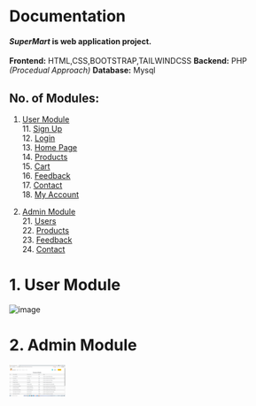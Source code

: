 # Documentation

#### *SuperMart* is web application project.

 **Frontend:** HTML,CSS,BOOTSTRAP,TAILWINDCSS
 **Backend:** PHP *(Procedual Approach)*
 **Database:** Mysql

 ## No. of Modules:
 1. [User Module](#1-User-Module)  
    11. [Sign Up](#11-Sign-Up)  
    12. [Login](#12-Login)  
    13. [Home Page](#13-Home-Page)  
    14. [Products](#14-Products)  
    15. [Cart](#15-Cart)  
    16. [Feedback](#16-Feedback)  
    17. [Contact](#17-Contact)  
    18. [My Account](#18-My-Account)  

 2. [Admin Module](#2-Admin-Module)  
    21. [Users](#21-Users)  
    22. [Products](#22-Products)  
    23. [Feedback](#23-Feedback)  
    24. [Contact](#24-Contact)  

# 1. User Module
![image]('https://github.com/Varad-VK/SuperMart-Online-Grocery-Shop/tree/master/Screenshots/home_without_login.png')


# 2. Admin Module
<img src="./screenshots/products_details_admin.png" width="20%">



